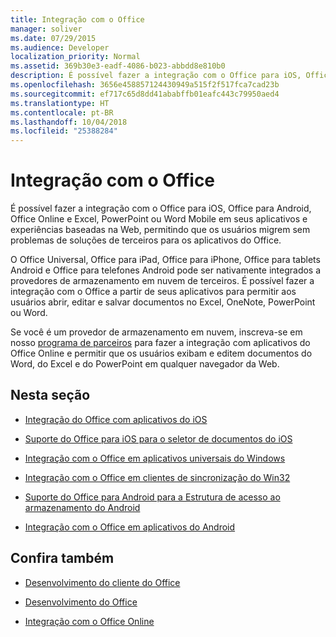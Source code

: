 ```yaml
---
title: Integração com o Office
manager: soliver
ms.date: 07/29/2015
ms.audience: Developer
localization_priority: Normal
ms.assetid: 369b30e3-eadf-4086-b023-abbdd8e810b0
description: É possível fazer a integração com o Office para iOS, Office para Android, Office Online e Excel, PowerPoint ou Word Mobile em seus aplicativos e experiências baseadas na Web, permitindo que os usuários migrem sem problemas de soluções de terceiros para os aplicativos do Office.
ms.openlocfilehash: 3656e458857124430949a515f2f517fca7cad23b
ms.sourcegitcommit: ef717c65d8dd41ababffb01eafc443c79950aed4
ms.translationtype: HT
ms.contentlocale: pt-BR
ms.lasthandoff: 10/04/2018
ms.locfileid: "25388284"
---
```

# <a name="integrate-with-office"></a>Integração com o Office

É possível fazer a integração com o Office para iOS, Office para Android, Office Online e Excel, PowerPoint ou Word Mobile em seus aplicativos e experiências baseadas na Web, permitindo que os usuários migrem sem problemas de soluções de terceiros para os aplicativos do Office.
  
O Office Universal, Office para iPad, Office para iPhone, Office para tablets Android e Office para telefones Android pode ser nativamente integrados a provedores de armazenamento em nuvem de terceiros. É possível fazer a integração com o Office a partir de seus aplicativos para permitir aos usuários abrir, editar e salvar documentos no Excel, OneNote, PowerPoint ou Word.
  
Se você é um provedor de armazenamento em nuvem, inscreva-se em nosso [programa de parceiros](https://developer.microsoft.com/office/cloud-storage-partner-program) para fazer a integração com aplicativos do Office Online e permitir que os usuários exibam e editem documentos do Word, do Excel e do PowerPoint em qualquer navegador da Web. 
  
## <a name="in-this-section"></a>Nesta seção

- [Integração do Office com aplicativos do iOS](integrate-with-office-from-ios-applications.md)
    
- [Suporte do Office para iOS para o seletor de documentos do iOS](office-for-ios-support-for-the-ios-document-picker.md)
    
- [Integração com o Office em aplicativos universais do Windows](integrate-with-office-from-windows-universal-apps.md)
    
- [Integração com o Office em clientes de sincronização do Win32](integrate-with-office-from-win32-sync-clients.md)
    
- [Suporte do Office para Android para a Estrutura de acesso ao armazenamento do Android](office-for-android-support-for-the-android-storage-access-framework.md)
    
- [Integração com o Office em aplicativos do Android](integrate-with-office-from-android-applications.md)
    
## <a name="see-also"></a>Confira também

- [Desenvolvimento do cliente do Office](https://msdn.microsoft.com/library/dn833103.aspx)
    
- [Desenvolvimento do Office](https://msdn.microsoft.com/library/7f24db34-c1ad-4a83-a9bd-3c85a39c0bd8%28Office.15%29.aspx)
    
- [Integração com o Office Online](https://wopi.readthedocs.org/en/latest/)
    

